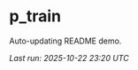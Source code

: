 # p_train

Auto-updating README demo.

<!--START_SECTION:status-->
_Last run: 2025-10-22 23:20 UTC_
<!--END_SECTION:status-->













































































































































































































































































































































































































































































































































































































































































































































































































































































































































































































































































































































































































































































































































































































